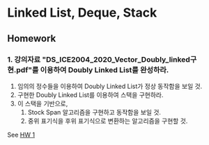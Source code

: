 # Linked List, Deque, Stack

## Homework

### 1. 강의자료 "DS_ICE2004_2020_Vector_Doubly_linked구현.pdf"를 이용하여 Doubly Linked List를 완성하라.

1. 임의의 정수들을 이용하여 Doubly Linked List가 정상 동작함을 보일 것.
2. 구현한 Doubly Linked List를 이용하여 스택을 구현하라.
3. 이 스택을 기반으로,
   1. Stock Span 알고리즘을 구현하고 동작함을 보일 것.
   2. 중위 표기식을 후위 표기식으로 변환하는 알고리즘을 구현할 것.

See [HW 1](./hw01/)
